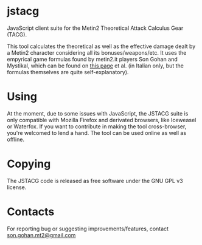 jstacg
======

JavaScript client suite for the Metin2 Theoretical Attack Calculus Gear (TACG). 

This tool calculates the theoretical as well as the effective damage dealt by a Metin2 character considering all its bonuses/weapons/etc. It uses the empyrical game formulas found by metin2.it players Son Gohan and Mystikal, which can be found on <a href='http://wiki.metin2.it/index.php/Attacco'>this page</a> et al. (in Italian only, but the formulas themselves are quite self-explanatory).

Using
======
At the moment, due to some issues with JavaScript, the JSTACG suite is only compatible with Mozilla Firefox and derivated browsers, like Iceweasel or Waterfox. If you want to contribute in making the tool cross-browser, you're welcomed to lend a hand. 
The tool can be used online as well as offline.

Copying
======
The JSTACG code is released as free software under the GNU GPL v3 license.

Contacts
======
For reporting bug or suggesting improvements/features, contact son.gohan.mt2@gmail.com
